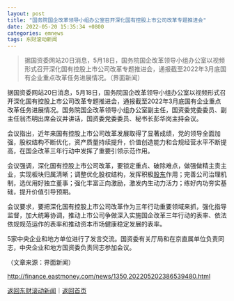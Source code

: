 ```yaml
---
layout: post
title: "国务院国企改革领导小组办公室召开深化国有控股上市公司改革专题推进会"
date: 2022-05-20 15:35:34 +0800
categories: emnews
tags: 东财滚动新闻
---
```

> 据国资委网站20日消息，5月18日，国务院国企改革领导小组办公室以视频形式召开深化国有控股上市公司改革专题推进会，通报截至2022年3月底国有企业重点改革任务进展情况。（界面新闻）

<p>据国资委网站20日消息，5月18日，国务院国企改革领导小组办公室以视频形式召开深化国有控股上市公司改革专题推进会，通报截至2022年3月底国有企业重点改革任务进展情况。国务院国企改革领导小组办公室副主任，国资委党委委员、副主任翁杰明出席会议并讲话，国资委党委委员、秘书长彭华岗主持会议。</p>
 <p>会议指出，近年来国有控股上市公司改革发展取得了显著成绩，党的领导全面加强，股权结构不断优化，资产质量持续提升，价值创造能力和合规经营水平不断提高，在国企改革三年行动中发挥了重要引领示范作用。</p>
 <p>会议强调，深化国有控股上市公司改革，要锁定重点、破除难点，做强做精主责主业，实现板块归属清晰；调整优化股权结构，发挥积极<span id="Info.3286"><a href="http://data.eastmoney.com/gdfx/" class="infokey">股东</a></span>作用；完善公司治理机制，选优用好独立董事；强化丰富正向激励，激发内生动力活力；练好内功夯实基础，提升价值引导预期。</p>
 <p>会议要求，要把深化国有控股上市公司改革作为三年行动重要领域来抓，强化指导监督，加大统筹协调，推动上市公司争做深入实施国企改革三年行动的表率、依法依规规范运作的表率和推动资本市场健康稳定发展的表率。</p>
 <p>5家中央企业和地方单位进行了发言交流。国资委有关厅局和在京直属单位负责同志，中央企业和地方国资委负责同志参加会议。</p><p class="em_media">（文章来源：界面新闻）</p>

<http://finance.eastmoney.com/news/1350,202205202386539480.html>

[返回东财滚动新闻](//finews.withounder.com/emnews/)｜[返回首页](//finews.withounder.com/)